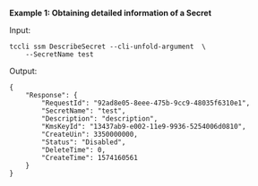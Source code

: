**Example 1: Obtaining detailed information of a Secret**



Input: 

```
tccli ssm DescribeSecret --cli-unfold-argument  \
    --SecretName test
```

Output: 
```
{
    "Response": {
        "RequestId": "92ad8e05-8eee-475b-9cc9-48035f6310e1",
        "SecretName": "test",
        "Description": "description",
        "KmsKeyId": "13437ab9-e002-11e9-9936-5254006d0810",
        "CreateUin": 3350000000,
        "Status": "Disabled",
        "DeleteTime": 0,
        "CreateTime": 1574160561
    }
}
```

